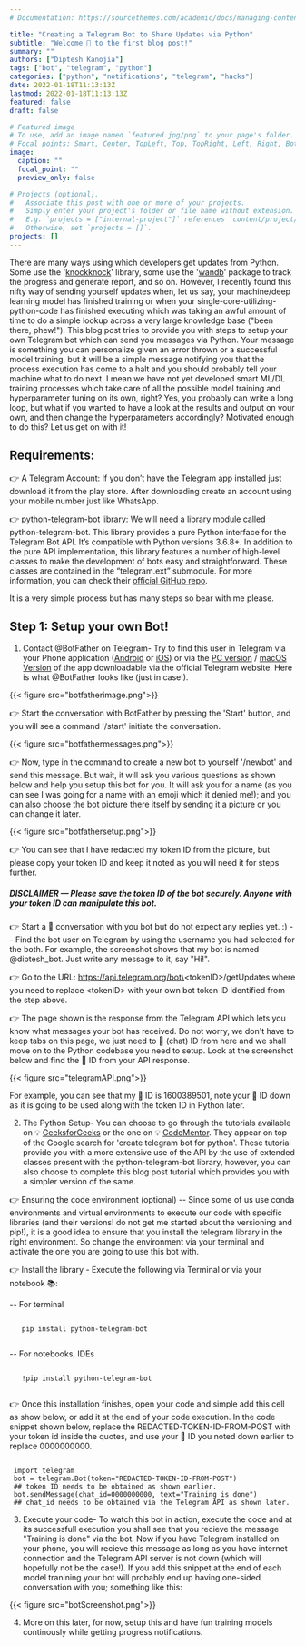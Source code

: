 ```yaml
---
# Documentation: https://sourcethemes.com/academic/docs/managing-content/

title: "Creating a Telegram Bot to Share Updates via Python"
subtitle: "Welcome 👋 to the first blog post!"
summary: ""
authors: ["Diptesh Kanojia"]
tags: ["bot", "telegram", "python"]
categories: ["python", "notifications", "telegram", "hacks"]
date: 2022-01-18T11:13:13Z
lastmod: 2022-01-18T11:13:13Z
featured: false
draft: false

# Featured image
# To use, add an image named `featured.jpg/png` to your page's folder.
# Focal points: Smart, Center, TopLeft, Top, TopRight, Left, Right, BottomLeft, Bottom, BottomRight.
image:
  caption: ""
  focal_point: ""
  preview_only: false

# Projects (optional).
#   Associate this post with one or more of your projects.
#   Simply enter your project's folder or file name without extension.
#   E.g. `projects = ["internal-project"]` references `content/project/deep-learning/index.md`.
#   Otherwise, set `projects = []`.
projects: []
---
```


There are many ways using which developers get updates from Python. Some use the '[knockknock](https://pypi.org/project/knockknock/)' library, some use the '[wandb](https://pypi.org/project/wandb/)' package to track the progress and generate report, and so on. However, I recently found this nifty way of sending yourself updates when, let us say, your machine/deep learning model has finished training or when your single-core-utilizing-python-code has finished executing which was taking an awful amount of time to do a simple lookup across a very large knowledge base ("been there, phew!"). This blog post tries to provide you with steps to setup your own Telegram bot which can send you messages via Python. Your message is something you can personalize given an error thrown or a successful model training, but it will be a simple message notifying you that the process execution has come to a halt and you should probably tell your machine what to do next. I mean we have not yet developed smart ML/DL training processes which take care of all the possible model training and hyperparameter tuning on its own, right? Yes, you probably can write a long loop, but what if you wanted to have a look at the results and output on your own, and then change the hyperparameters accordingly? Motivated enough to do this? Let us get on with it!

## Requirements:
 👉 A Telegram Account: If you don’t have the Telegram app installed just download it from the play store. After downloading create an account using your mobile number just like WhatsApp.

 👉 python-telegram-bot library: We will need a library module called python-telegram-bot. This library provides a pure Python interface for the Telegram Bot API. It’s compatible with Python versions 3.6.8+. In addition to the pure API implementation, this library features a number of high-level classes to make the development of bots easy and straightforward. These classes are contained in the “telegram.ext” submodule. For more information, you can check their [official GitHub repo](https://github.com/python-telegram-bot/python-telegram-bot).

It is a very simple process but has many steps so bear with me please. 

## Step 1: Setup your own Bot!

1. Contact @BotFather on Telegram- Try to find this user in Telegram via your Phone application ([Android](https://telegram.org/android) or [iOS](https://telegram.org/dl/ios)) or via the [PC version](https://desktop.telegram.org/) / [macOS Version](https://macos.telegram.org/) of the app downloadable via the official Telegram website. Here is what @BotFather looks like (just in case!).

{{< figure src="botfatherimage.png">}}

 👉 Start the conversation with BotFather by pressing the 'Start' button, and you will see a command '/start' initiate the conversation. 

{{< figure src="botfathermessages.png">}}

 👉 Now, type in the command to create a new bot to yourself '/newbot' and send this message. But wait, it will ask you various questions as shown below and help you setup this bot for you. It will ask you for a name (as you can see I was going for a name with an emoji which it denied me!); and you can also choose the bot picture there itself by sending it a picture or you can change it later.

{{< figure src="botfathersetup.png">}}

 👉 You can see that I have redacted my token ID from the picture, but please copy your token ID and keep it noted as you will need it for steps further. 
 
##### DISCLAIMER — Please save the token ID of the bot securely. Anyone with your token ID can manipulate this bot.
 
 👉 Start a 💬 conversation with you bot but do not expect any replies yet. :)
  -- Find the bot user on Telegram by using the username you had selected for the both. For example, the screenshot shows that my bot is named @diptesh_bot. Just write any message to it, say "Hi!".
  
 👉 Go to the URL: https://api.telegram.org/bot\<tokenID\>/getUpdates where you need to replace \<tokenID\> with your own bot token ID identified from the step above. 
 
 👉 The page shown is the response from the Telegram API which lets you know what messages your bot has received. Do not worry, we don't have to keep tabs on this page, we just need to 💬 (chat) ID from here and we shall move on to the Python codebase you need to setup. Look at the screenshot below and find the 💬 ID from your API response.
 
{{< figure src="telegramAPI.png">}}

For example, you can see that my 💬 ID is 1600389501, note your 💬 ID down as it is going to be used along with the token ID in Python later. 

2. The Python Setup- You can choose to go through the tutorials available on 💡 [GeeksforGeeks](https://www.geeksforgeeks.org/create-a-telegram-bot-using-python/) or the one on 💡 [CodeMentor](https://www.codementor.io/@karandeepbatra/part-1-how-to-create-a-telegram-bot-in-python-in-under-10-minutes-19yfdv4wrq). They appear on top of the Google search for 'create telegram bot for python'. These tutorial provide you with a more extensive use of the API by the use of extended classes present with the python-telegram-bot library, however, you can also choose to complete this blog post tutorial which provides you with a simpler version of the same. 

 👉 Ensuring the code environment (optional)
  -- Since some of us use conda environments and virtual environments to execute our code with specific libraries (and their versions! do not get me started about the versioning and pip!), it is a good idea to ensure that you install the telegram library in the right environment. So change the environment via your terminal and activate the one you are going to use this bot with. 
  
 👉 Install the library - Execute the following via Terminal or via your notebook 📚: 
 
  -- For terminal
  ```code 
  
     pip install python-telegram-bot
    
  ```
  -- For notebooks, IDEs
  ```code 
  
     !pip install python-telegram-bot
    
  ```
 👉 Once this installation finishes, open your code and simple add this cell as show below, or add it at the end of your code execution. In the code snippet shown below, replace the REDACTED-TOKEN-ID-FROM-POST with your token id inside the quotes, and use your 💬 ID you noted down earlier to replace 0000000000. 
  
```code

 import telegram
 bot = telegram.Bot(token="REDACTED-TOKEN-ID-FROM-POST") 
 ## token ID needs to be obtained as shown earlier.
 bot.sendMessage(chat_id=0000000000, text="Training is done") 
 ## chat_id needs to be obtained via the Telegram API as shown later.

```

3. Execute your code- To watch this bot in action, execute the code and at its successfull execution you shall see that you recieve the message "Training is done" via the bot. Now if you have Telegram installed on your phone, you will recieve this message as long as you have internet connection and the Telegram API server is not down (which will hopefully not be the case!). If you add this snippet at the end of each model tranining your bot will probably end up having one-sided conversation with you; something like this:

{{< figure src="botScreenshot.png">}}

4. More on this later, for now, setup this and have fun training models continously while getting progress notifications.

